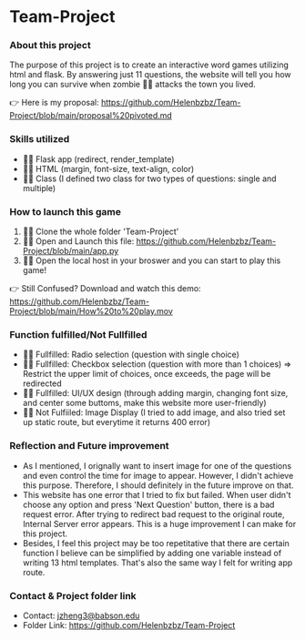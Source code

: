 # Team-Project

### About this project
The purpose of this project is to create an interactive word games utilizing html and flask. By answering just 11 questions, the website will tell you how long you can survive when zombie 🧟‍♂️ attacks the town you lived.

👉 Here is my proposal: https://github.com/Helenbzbz/Team-Project/blob/main/proposal%20pivoted.md

### Skills utilized
* 🏃‍♀️ Flask app (redirect, render_template)
* 🧍‍♀️ HTML (margin, font-size, text-align, color)
* 🤸‍♀️ Class (I defined two class for two types of questions: single and multiple)

### How to launch this game
1. 🧜‍♀️ Clone the whole folder 'Team-Project'
2. 🧚‍♀️ Open and Launch this file: https://github.com/Helenbzbz/Team-Project/blob/main/app.py
3. 🙋‍♀️ Open the local host in your broswer and you can start to play this game!

👉 Still Confused? Download and watch this demo: https://github.com/Helenbzbz/Team-Project/blob/main/How%20to%20play.mov

### Function fulfilled/Not Fullfilled
* 🙆‍♀️ Fullfilled: Radio selection (question with single choice)
* 🙆‍♀️ Fullfilled: Checkbox selection (question with more than 1 choices) => Restrict the upper limit of choices, once exceeds, the page will be redirected
* 🙆‍♀️ Fullfilled: UI/UX design (through adding margin, changing font size, and center some buttoms, make this website more user-friendly)
* 🙅‍♀️ Not Fulfiiled: Image Display (I tried to add image, and also tried set up static route, but everytime it returns 400 error)

### Reflection and Future improvement
* As I mentioned, I orignally want to insert image for one of the questions and even control the time for image to appear. However, I didn't achieve this purpose. Therefore, I should definitely in the future improve on that.
* This website has one error that I tried to fix but failed. When user didn't choose any option and press 'Next Question' button, there is a bad request error. After trying to redirect bad request to the original route, Internal Server error appears. This is a huge improvement I can make for this project.
* Besides, I feel this project may be too repetitative that there are certain function I believe can be simplified by adding one variable instead of writing 13 html templates. That's also the same way I felt for writing app route. 

### Contact & Project folder link
* Contact: jzheng3@babson.edu
* Folder Link: https://github.com/Helenbzbz/Team-Project
